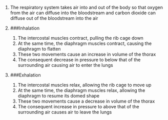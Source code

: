 1. The respiratory system takes air into and out of the body so that oxygen from the air can diffuse into the bloodstream and carbon dioxide can diffuse out of the bloodstream into the air
2. ###Inhalation

    1. The intercostal muscles contract, pulling the rib cage down
    2. At the same time, the diaphragm muscles contract, causing the diaphragm to flatten
    3. These two movements cause an increase in volume of the thorax
    4. The consequent decrease in pressure to below that of the surrounding air causing air to enter the lungs
3. ###Exhalation

    1. The intercostal muscles relax, allowing the rib cage to move up
    2. At the same time, the diaphragm muscles relax, allowing the diaphragm to resume its domed shape
    3. These two movements cause a decrease in volume of the thorax
    4. The consequent increase in pressure to above that of the surrounding air causes air to leave the lungs
